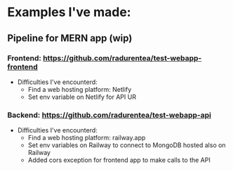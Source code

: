 # Examples I've made:
## Pipeline for MERN app (wip)
### Frontend: https://github.com/radurentea/test-webapp-frontend
* Difficulties I've encounterd:
  - Find a web hosting platform: Netlify
  - Set env variable on Netlify for API UR
### Backend: https://github.com/radurentea/test-webapp-api
* Difficulties I've encounterd:
  - Find a web hosting platform: railway.app
  - Set env variables on Railway to connect to MongoDB hosted also on Railway
  - Added cors exception for frontend app to make calls to the API
